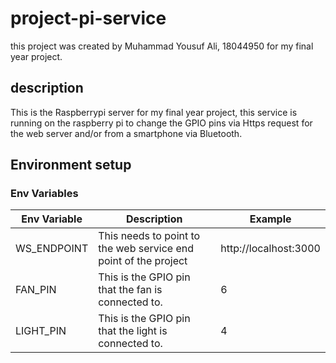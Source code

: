 # project-pi-service
this project was created by Muhammad Yousuf Ali, 18044950 for my final year project.
## description
This is the Raspberrypi server for my final year project, this service is running on the raspberry pi to change the GPIO pins via Https request for the web server and/or from a smartphone via Bluetooth.
## Environment setup
### Env Variables
| Env Variable | Description                                                     | Example               |
|--------------|-----------------------------------------------------------------|-----------------------|
| WS_ENDPOINT  | This needs to point to the web service end point of the project | http://localhost:3000 |
| FAN_PIN      | This is the GPIO pin that the fan is connected to.              | 6                     |
| LIGHT_PIN    | This is the GPIO pin that the light is connected to.            | 4                     | 

